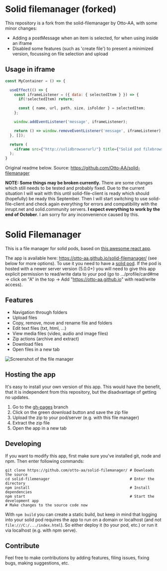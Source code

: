 # Solid filemanager (forked)
This repository is a fork from the solid-filemanager by Otto-AA, with some minor changes:
- Adding a postMessage when an item is selected, for when using inside an iframe
- Disabled some features (such as 'create file') to present a minimized version, focussing on file selection and upload

## Usage in iframe

```jsx
const MyContainer = () => {

  useEffect(() => {
    const iframeListener = ({ data: { selectedItem } }) => {
      if(!selectedItem) return;

      const { name, url, path, size, isFolder } = selectedItem;
    };

    window.addEventListener('message', iframeListener); 

    return () => window.removeEventListener('message', iframeListener);
  }, []);

  return (
    <iframe src={"http://solidbrowserurl/"} title={"Solid pod filebrowser"} />
  );
}

```


Original readme below.
Source: https://github.com/Otto-AA/solid-filemanager



**NOTE: Some things may be broken currently.** There are some changes which still needs to be tested and probably fixed. Due to the current situation I will wait with this until solid-file-client is ready which should (hopefully) be ready this September. Then I will start switching to use solid-file-client and check again everything for errors and compatibility with the inrupt.net and solid.community servers. **I expect everything to work by the end of October**. I am sorry for any inconvenience caused by this.

# Solid Filemanager

This is a file manager for solid pods, based on [this awesome react app](https://github.com/joni2back/react-filemanager/).

The app is available here: https://otto-aa.github.io/solid-filemanager/ (see below for more options). To use it you need to have a [solid pod](https://solid.inrupt.com/get-a-solid-pod). If the pod is hosted with a newer server version (5.0.0+) you will need to give this app explicit permission to read/write data to your pod (go to .../profile/card#me -> click on "A" in the top -> Add "https://otto-aa.github.io" with read/write access).

## Features

- Navigation through folders
- Upload files
- Copy, remove, move and rename file and folders
- Edit text files (txt, html, ...)
- View media files (video, audio and image files)
- Zip actions (archive and extract)
- Download files
- Open files in a new tab

![Screenshot of the file manager](./images/Screenshot.png "Demo Screenshot")

## Hosting the app
It's easy to install your own version of this app. This would have the benefit, that it is independent from this repository, but the disadvantage of getting no updates.

1. Go to the [gh-pages](https://github.com/Otto-AA/solid-filemanager/tree/gh-pages) branch
2. Click on the green download button and save the zip file
3. Upload the zip to your pod/server (e.g. with this file manager)
4. Extract the zip file
5. Open the app in a new tab

## Developing
If you want to modify this app, first make sure you've installed git, node and npm. Then enter following commands:

```shell
git clone https://github.com/otto-aa/solid-filemanager/ # Downloads the source
cd solid-filemenager                                    # Enter the directory
npm install                                             # Install dependencies
npm start                                               # Start the development app
# Make changes to the source code now
```

With `npm build` you can create a static build, but keep in mind that logging into your solid pod requires the app to run on a domain or localhost (and not `file:///C:/.../index.html`). So either deploy it (to your pod, etc.) or run it via localhost (e.g. with npm serve).

## Contribute

Feel free to make contributions by adding features, filing issues, fixing bugs, making suggestions, etc.
